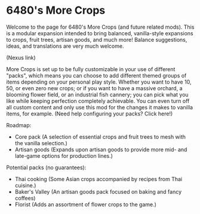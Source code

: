 # 6480's More Crops

Welcome to the page for 6480's More Crops (and future related mods). This is a modular expansion intended to bring balanced, vanilla-style expansions to crops, fruit trees, artisan goods, and much more! Balance suggestions, ideas, and translations are very much welcome.

(Nexus link)

More Crops is set up to be fully customizable in your use of different "packs", which means you can choose to add different themed groups of items depending on your personal play style. Whether you want to have 10, 50, or even zero new crops; or if you want to have a massive orchard, a blooming flower field, or an industrial fish cannery; you can pick what you like while keeping perfection completely achievable. You can even turn off all custom content and only use this mod for the changes it makes to vanilla items, for example.
(Need help configuring your packs? Click here!)

Roadmap:
- Core pack (A selection of essential crops and fruit trees to mesh with the vanilla selection.)
- Artisan goods (Expands upon artisan goods to provide more mid- and late-game options for production lines.)

Potential packs (no guarantees):
- Thai cooking (Some Asian crops accompanied by recipes from Thai cuisine.)
- Baker's Valley (An artisan goods pack focused on baking and fancy coffees)
- Florist (Adds an assortment of flower crops to the game.)

